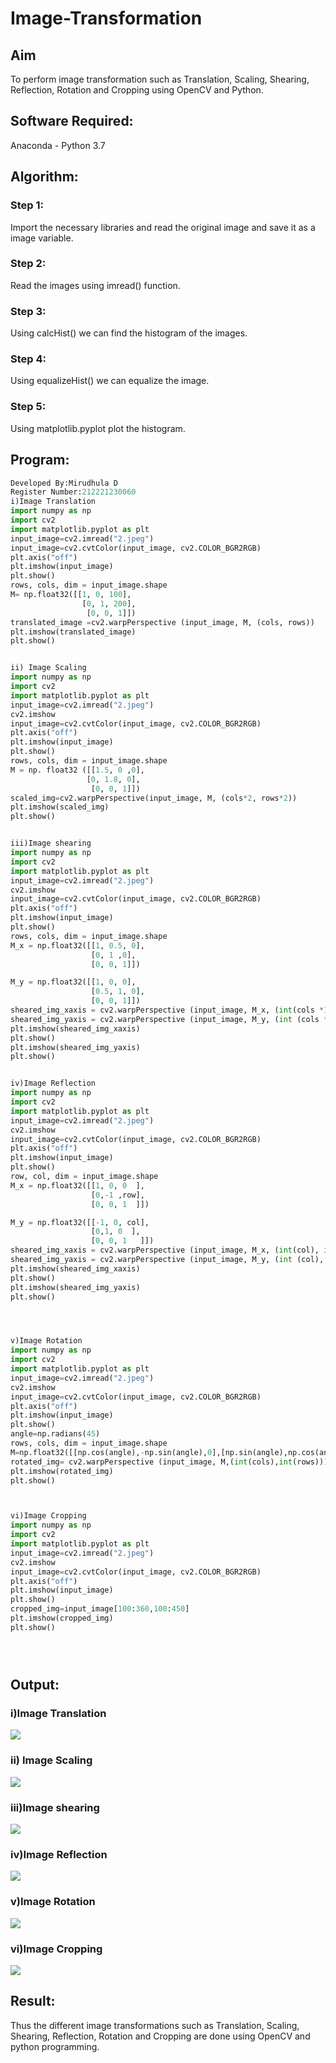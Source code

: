 # Image-Transformation
## Aim
To perform image transformation such as Translation, Scaling, Shearing, Reflection, Rotation and Cropping using OpenCV and Python.

## Software Required:
Anaconda - Python 3.7

## Algorithm:
### Step 1:
Import the necessary libraries and read the original image and save it as a image variable.

### Step 2:

Read the images using imread() function.

### Step 3:

Using calcHist() we can find the histogram of the images.


### Step 4:

Using equalizeHist() we can equalize the image.

### Step 5:

Using matplotlib.pyplot plot the histogram.


## Program:
```python
Developed By:Mirudhula D
Register Number:212221230060
i)Image Translation
import numpy as np
import cv2
import matplotlib.pyplot as plt
input_image=cv2.imread("2.jpeg") 
input_image=cv2.cvtColor(input_image, cv2.COLOR_BGR2RGB) 
plt.axis("off") 
plt.imshow(input_image)
plt.show()
rows, cols, dim = input_image.shape
M= np.float32([[1, 0, 100],
                [0, 1, 200],
                 [0, 0, 1]])
translated_image =cv2.warpPerspective (input_image, M, (cols, rows))
plt.imshow(translated_image)
plt.show()


ii) Image Scaling
import numpy as np
import cv2
import matplotlib.pyplot as plt
input_image=cv2.imread("2.jpeg") 
cv2.imshow
input_image=cv2.cvtColor(input_image, cv2.COLOR_BGR2RGB) 
plt.axis("off") 
plt.imshow(input_image)
plt.show()
rows, cols, dim = input_image.shape
M = np. float32 ([[1.5, 0 ,0],
                 [0, 1.8, 0],
                  [0, 0, 1]])
scaled_img=cv2.warpPerspective(input_image, M, (cols*2, rows*2))
plt.imshow(scaled_img)
plt.show()


iii)Image shearing
import numpy as np
import cv2
import matplotlib.pyplot as plt
input_image=cv2.imread("2.jpeg") 
cv2.imshow
input_image=cv2.cvtColor(input_image, cv2.COLOR_BGR2RGB) 
plt.axis("off") 
plt.imshow(input_image)
plt.show()
rows, cols, dim = input_image.shape
M_x = np.float32([[1, 0.5, 0],
                  [0, 1 ,0],
                  [0, 0, 1]])

M_y = np.float32([[1, 0, 0],
                  [0.5, 1, 0],
                  [0, 0, 1]])
sheared_img_xaxis = cv2.warpPerspective (input_image, M_x, (int(cols *1.5), int (rows *1.5))) 
sheared_img_yaxis = cv2.warpPerspective (input_image, M_y, (int (cols *1.5), int (rows *1.5)))
plt.imshow(sheared_img_xaxis)
plt.show()
plt.imshow(sheared_img_yaxis)
plt.show()


iv)Image Reflection
import numpy as np
import cv2
import matplotlib.pyplot as plt
input_image=cv2.imread("2.jpeg") 
cv2.imshow
input_image=cv2.cvtColor(input_image, cv2.COLOR_BGR2RGB) 
plt.axis("off") 
plt.imshow(input_image)
plt.show()
row, col, dim = input_image.shape
M_x = np.float32([[1, 0, 0  ],
                  [0,-1 ,row],
                  [0, 0, 1  ]])

M_y = np.float32([[-1, 0, col],
                  [0,1, 0  ],
                  [0, 0, 1   ]])
sheared_img_xaxis = cv2.warpPerspective (input_image, M_x, (int(col), int (row))) 
sheared_img_yaxis = cv2.warpPerspective (input_image, M_y, (int (col), int (row)))
plt.imshow(sheared_img_xaxis)
plt.show()
plt.imshow(sheared_img_yaxis)
plt.show()




v)Image Rotation
import numpy as np
import cv2
import matplotlib.pyplot as plt
input_image=cv2.imread("2.jpeg") 
cv2.imshow
input_image=cv2.cvtColor(input_image, cv2.COLOR_BGR2RGB) 
plt.axis("off") 
plt.imshow(input_image)
plt.show()
angle=np.radians(45)
rows, cols, dim = input_image.shape
M=np.float32([[np.cos(angle),-np.sin(angle),0],[np.sin(angle),np.cos(angle),0],[0,0,1]])
rotated_img= cv2.warpPerspective (input_image, M,(int(cols),int(rows)))
plt.imshow(rotated_img)
plt.show()



vi)Image Cropping
import numpy as np
import cv2
import matplotlib.pyplot as plt
input_image=cv2.imread("2.jpeg") 
cv2.imshow
input_image=cv2.cvtColor(input_image, cv2.COLOR_BGR2RGB) 
plt.axis("off") 
plt.imshow(input_image)
plt.show()
cropped_img=input_image[100:360,100:450]
plt.imshow(cropped_img)
plt.show()





```
## Output:
### i)Image Translation
![](1.png)

### ii) Image Scaling
![](2.png)

### iii)Image shearing
![](3.png)


### iv)Image Reflection
![](4.png)


### v)Image Rotation
![](5.png)


### vi)Image Cropping
![](6.png)


## Result: 

Thus the different image transformations such as Translation, Scaling, Shearing, Reflection, Rotation and Cropping are done using OpenCV and python programming.
